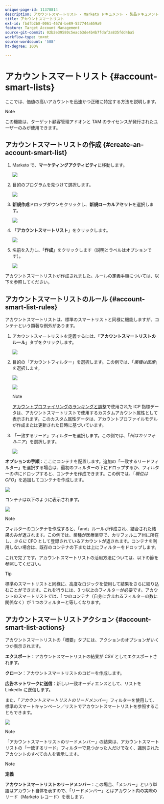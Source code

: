 ```yaml
---
unique-page-id: 11378814
description: アカウントスマートリスト - Marketo ドキュメント - 製品ドキュメント
title: アカウントスマートリスト
exl-id: fbdfb2b8-0061-467d-be89-527744a659a9
feature: Target Account Management
source-git-commit: 02b2e39580c5eac63de4b4b7fdaf2a835fdd4ba5
workflow-type: tm+mt
source-wordcount: '508'
ht-degree: 100%

---
```


# アカウントスマートリスト {#account-smart-lists}

ここでは、価値の高いアカウントを迅速かつ正確に特定する方法を説明します。

>[!NOTE]
>
>この機能は、ターゲット顧客管理アドオンと TAM のライセンスが発行されたユーザーのみが使用できます。

## アカウントスマートリストの作成 {#create-an-account-smart-list}

1. Marketo で、**マーケティングアクティビティ**&#x200B;に移動します。

   ![](assets/account-smart-lists-1.png)

1. 目的のプログラムを見つけて選択します。

   ![](assets/account-smart-lists-2.png)

1. **新規作成**&#x200B;ドロップダウンをクリックし、**新規ローカルアセット**&#x200B;を選択します。

   ![](assets/account-smart-lists-3.png)

1. 「**アカウントスマートリスト**」をクリックします。

   ![](assets/account-smart-lists-4.png)

1. 名前を入力し、「**作成**」をクリックします（説明とラベルはオプションです）。

   ![](assets/account-smart-lists-5.png)

アカウントスマートリストが作成されました。ルールの定義手順については、以下を参照してください。

## アカウントスマートリストのルール {#account-smart-list-rules}

アカウントスマートリストは、標準のスマートリストと同様に機能しますが、コンテナという顕著な例外があります。

1. アカウントスマートリストを定義するには、「**アカウントスマートリストのルール**」タブをクリックします。

   ![](assets/account-smart-lists-6.png)

1. 目的の「アカウントフィルター」を選択します。この例では、「_業種は医療_」を選択します。

   ![](assets/account-smart-lists-7.png)

   ![](assets/account-smart-lists-8.png)

   >[!NOTE]
   >
   >[アカウントプロファイリングのランキングと調整](/help/marketo/product-docs/target-account-management/account-profiling/account-profiling-ranking-and-tuning.md)で使用された ICP 指標データは、アカウントスマートリストで使用するカスタムアカウント属性として表示されます。このカスタム属性データは、アカウントプロファイルモデルが作成または更新された日時に基づいています。

1. 「一致するリード」フィルターを選択します。この例では、「_州はカリフォルニア_」を選択します。

   ![](assets/account-smart-lists-9.png)

**オプションの手順**：ここにコンテナを配置します。追加の「一致するリードフィルター」を選択する場合は、最初のフィルターの下にドロップするか、フィルターの&#x200B;_中_&#x200B;にドロップすると、コンテナを作成できます。この例では、「_職位は CFO_」を追加してコンテナを作成します。

![](assets/account-smart-lists-10.png)

コンテナは以下のように表示されます。

![](assets/account-smart-lists-11.png)

>[!NOTE]
>
>フィルターのコンテナを作成すると、「and」ルールが作成され、結合された結果のみが返されます。この例では、業種が医療業界で、カリフォルニア州に所在し、_さらに_ CFO として登録されているアカウントが返されます。コンテナを利用しない場合は、既存のコンテナの下または上にフィルターをドロップします。

これで完了です。アカウントスマートリストの活用方法については、以下の節を参照してください。

>[!TIP]
>
>標準のスマートリストと同様に、高度なロジックを使用して結果をさらに絞り込むことができます。これを行うには、3 つ以上のフィルターが必要です。アカウントのスマートリストでは、1 つのコンテナ（自身に含まれるフィルターの数に関係なく）が 1 つのフィルターと等しくなります。

## アカウントスマートリストアクション {#account-smart-list-actions}

アカウントスマートリストの「概要」タブには、アクションのオプションがいくつか表示されます。

**エクスポート**：アカウントスマートリストの結果が CSV としてエクスポートされます。

**クローン**：アカウントスマートリストのコピーを作成します。

**広告ネットワークに送信**：新しい一致オーディエンスとして、リストを LinkedIn に送信します。

また、「_アカウントスマートリストのリードメンバー_」フィルターを使用して、標準のスマートキャンペーン／リストでアカウントスマートリストを参照することもできます。

![](assets/account-smart-lists-12.png)

>[!NOTE]
>
>「アカウントスマートリストのリードメンバー」の結果は、アカウントスマートリストの「一致するリード」フィルターで見つかった人だけでなく、識別されたアカウントのすべての人を表示します。

>[!NOTE]
>
>**定義**
>
>**アカウントスマートリストのリードメンバー**：この場合、「メンバー」という単語はアカウント自体を表すので、「リードメンバー」とはアカウント内の実際のリード（Marketo レコード）を表します。
